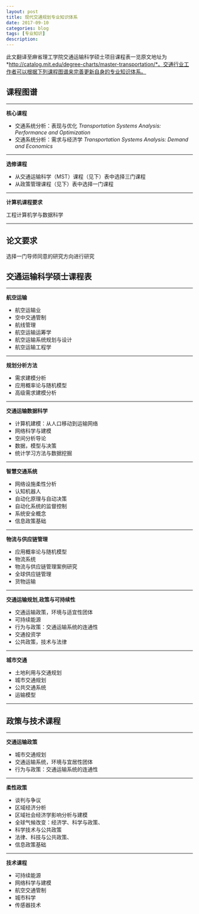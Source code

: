 ```yaml
---
layout: post
title: 现代交通规划专业知识体系
date: 2017-09-10
categories: blog
tags: [专业知识]
description: 
---
```

此文翻译至麻省理工学院交通运输科学硕士项目课程表一览原文地址为*http://catalog.mit.edu/degree-charts/master-transportation/*。交通行业工作者可以根据下列课程图谱来完善更新自身的专业知识体系。
## 课程图谱

***

**核心课程**

* 交通系统分析：表现与优化 *Transportation Systems Analysis: Performance and Optimization*
* 交通系统分析：需求与经济学 *Transportation Systems Analysis: Demand and Economics*


***

**选修课程**
* 从交通运输科学（MST）课程（见下）表中选择三门课程
* 从政策管理课程（见下）表中选择一门课程

***

**计算机课程要求**

工程计算机学与数据科学

***

## 论文要求

选择一门导师同意的研究方向进行研究

## 交通运输科学硕士课程表

***

**航空运输**

* 航空运输业
* 空中交通管制
* 航线管理
* 航空运输运筹学
* 航空运输系统规划与设计
* 航空运输工程学

***

**规划分析方法**

* 需求建模分析
* 应用概率论与随机模型
* 高级需求建模分析

***

**交通运输数据科学**

* 计算机建模：从人口移动到运输网络
* 网络科学与建模
* 空间分析导论
* 数据，模型与决策
* 统计学习方法与数据挖掘

***

**智慧交通系统**

* 网络设施柔性分析
* 认知机器人
* 自动化原理与自动决策
* 自动化系统的监督控制
* 系统安全概念
* 信息政策基础

***

**物流与供应链管理**

* 应用概率论与随机模型
* 物流系统
* 物流与供应链管理案例研究
* 全球供应链管理
* 货物运输

***

**交通运输规划,政策与可持续性**

* 交通运输政策，环境与适宜性团体
* 可持续能源
* 行为与政策：交通运输系统的连通性
* 交通投资学
* 公共政策，技术与法律

***

**城市交通**

* 土地利用与交通规划
* 城市交通规划
* 公共交通系统
* 运输模型

***

## 政策与技术课程

***

**交通运输政策**

* 城市交通规划
* 交通运输系统，环境与宜居性团体
* 行为与政策：交通运输系统的连通性


***

**柔性政策**

* 谈判与争议
* 区域经济分析
* 区域社会经济学影响分析与建模
* 全球气候改变：经济学、科学与政策、
* 科学技术与公共政策
* 法律、科技与公共政策、
* 信息政策基础


***


**技术课程**

* 可持续能源
* 网络科学与建模
* 航空交通管制
* 城市科学
* 传感器技术
